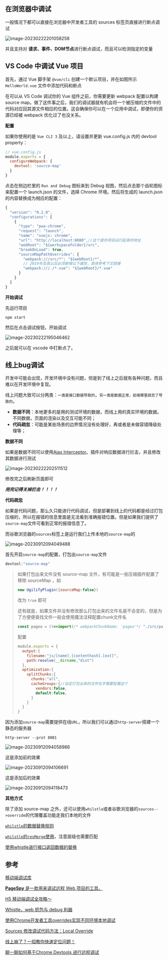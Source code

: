 ## 在浏览器中调试

一般情况下都可以直接在浏览器中开发者工具的 sources 标签页直接进行断点调试

![image-20230222201058258](代码调试和bug处理/image-20230222201058258.png)

并且支持对 **请求、事件、DOM节点**进行断点调试，而且可以检测指定的变量



## VS Code 中调试 Vue 项目

首先，通过 Vue 脚手架 `@vue/cli` 创建一个默认项目，并在如图所示 `HelloWorld.vue` 文件中添加代码和断点

在可以从 VS Code 调试你的 Vue 组件之前，你需要更新 webpack 配置以构建 source map。做了这件事之后，我们的调试器就有机会将一个被压缩的文件中的代码对应回其源文件相应的位置。这会确保你可以在一个应用中调试，即便你的资源已经被 webpack 优化过了也没关系。

**配置**

如果你使用的是 `Vue CLI 3` 及以上，请设置并更新 vue.config.js 内的 devtool property：

```js
// vue.config.js
module.exports = {
  configureWebpack: {
    devtool: 'source-map'
  }
}
```

点击在侧边栏里的 `Run and Debug` 图标来到 Debug 视图，然后点击那个齿轮图标来配置一个 launch.json 的文件，选择 Chrome 环境。然后将生成的 launch.json 的内容替换成为相应的配置：

```js
{
  "version": "0.2.0",
  "configurations": [
    {
      "type": "pwa-chrome",
      "request": "launch",
      "name": "vuejs: chrome",
      "url": "http://localhost:8080",//这个是你项目运行起来的地址
      "webRoot": "${workspaceFolder}/src",
      "breakOnLoad": true,
      "sourceMapPathOverrides": {
        "webpack:///src/*": "${webRoot}/*",
        // 2019年及其以后必须新增以下属性，具体参考下文链接
        "webpack:///./*.vue": "${webRoot}/*.vue"
      }
    }
  ]
}
```

**开始调试**

先运行项目

```shell
npm start
```

然后在点击调试按钮，开始调试

![image-20230222195046462](代码调试和bug处理/image-20230222195046462.png)

之后就可以在 vscode 中打断点了。



## 线上bug调试

开发中可能会出现，开发环境中没有问题，但是到了线上之后就有各种问题，而且难以在开发环境中复现。

线上问题大致可以分两类：`一类是接口数据导致的`，`另一类是数据正常，前端哪里疏忽了导致的`。

- **数据不同**：本地更多的是用的测试环境的数据，而线上用的真实环境的数据。不同数据，页面的渲染以及交互可能不同；
- **代码疏忽**：可能是某些场景的边界情况没有处理好，再或者是未做容错降级处理等；

**数据不同**

如果是数据不同可以使用[Ajax Interceptor](https://link.juejin.cn/?target=https%3A%2F%2Fchrome.google.com%2Fwebstore%2Fdetail%2Fajax-interceptor%2Fnhpjggchkhnlbgdfcbgpdpkifemomkpg)。插件对响应数据进行拦击，并且修改其数据进行测试

![image-20230222202511512](代码调试和bug处理/image-20230222202511512.png)

修改完之后刷新页面即可

***用完记得关掉拦击！！！！***



**代码疏忽**

如果是代码问题，那么久只能进行代码调试，但是部署到线上的代码都是经过打包压缩的，所以在报错的信息里面是无法看到准确报错位置。但是如果我们提供了`source-map`文件可看到正常的报错信息了。

而谷歌浏览器的`sources`标签上是运行我们上传本地的`source-map`的

![image-20230912094049488](代码调试和bug处理/image-20230912094049488.png)

首先开启`source-map`的配置，打包出`source-map`文件

```js
devtool:"source-map"
```

> 如果打包出来文件没有 source-map 文件，有可能是一些压缩插件配置了移除 sourceMap ，如
>
> ```js
> new UgilifyPlugin({sourceMap:false})
> ```
>
> 改为 `true` 即可
>
> 还有就是，如果文件并没有修改那么打包出来的文件名是不会变的，但是为了方便便查找文件一般会使用魔法注释配置chunk文件名
>
> ```js
> const pagea = ()=>import(/* webpackChunkName: 'pagea'*/ "./src/pagea.vue");
> ```
>
> 配置
>
> ```js
> module.exports = {
>   output:{
>     filename:"js/[name].[contenthash].[ext]",
>     path:resolve(__dirname,"dist")
>   },
>   optimization:{
>     splitChunks:{
>       chunks:"all",
>       cacheGroups:{//自定打包出来的文件名字需要配置这个
>         vendors:false,
>         default:false,
>       }
>     }
>   }
> }
> ```

因为添加`source-map`需要提供在线`URL`，所以我们可以通过`http-server`搭建一个静态的服务器

```shell
http-server --prot 8081
```

![image-20230912094058986](代码调试和bug处理/image-20230912094058986.png)

这是添加前的效果

![image-20230912094106691](代码调试和bug处理/image-20230912094106691.png)

这是添加后的效果

![image-20230912094118473](代码调试和bug处理/image-20230912094118473.png)



**其他方式**

除了添加 source-map 之外，还可以使用`whilstle`或者谷歌浏览器的`sources-->override`的代理覆盖功能走我们本地的文件

[`whilstle`的数据替换规则](https://wproxy.org/whistle/webui/rules.html)

[`whilstle`的`resMerge`使用](https://wproxy.org/whistle/rules/resMerge.html)，注意层级也需要匹配

[使用whistle进行接口返回数据的替换](https://juejin.cn/post/7096403040323764237)

## **参考**

[移动端调试库](https://github.com/liriliri/eruda)

[**PageSpy** 是一款用来调试远程 Web 项目的工具。](https://github.com/HuolalaTech/page-spy-web/blob/main/README_ZH.md)

[H5 移动端调试全攻略～](https://juejin.cn/post/7004428187790901279#heading-0)

[Whistle，web 抓包与 debug 利器](https://www.cnblogs.com/zhihuilai/p/9992533.html)

[使用Chrome开发者工具overrides实现不同环境本地调试](https://blog.csdn.net/weixin_43834227/article/details/109161756)

[Sources 修改调试代码方法：Local Override](https://blog.csdn.net/weixin_43827779/article/details/125556233?spm=1001.2101.3001.6650.16&utm_medium=distribute.pc_relevant.none-task-blog-2%7Edefault%7EBlogCommendFromBaidu%7ERate-16-125556233-blog-128223171.pc_relevant_3mothn_strategy_recovery&depth_1-utm_source=distribute.pc_relevant.none-task-blog-2%7Edefault%7EBlogCommendFromBaidu%7ERate-16-125556233-blog-128223171.pc_relevant_3mothn_strategy_recovery&utm_relevant_index=17)

[线上崩了？一招教你快速定位问题！](https://juejin.cn/post/7166031357418668040)

[聊一聊如何基于Chrome Devtools 进行远程调试](https://cloud.tencent.com/developer/article/2320028)

